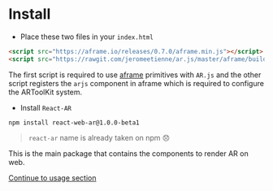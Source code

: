 # Install

* Place these two files in your `index.html`

```html
<script src="https://aframe.io/releases/0.7.0/aframe.min.js"></script>
<script src="https://rawgit.com/jeromeetienne/ar.js/master/aframe/build/aframe-ar.js"></script>
```

The first script is required to use [aframe](aframe.io) primitives with `AR.js` and the other script registers the `arjs` component in aframe which is required to configure the ARToolKit system.

* Install `React-AR`

```
npm install react-web-ar@1.0.0-beta1
```
> `react-ar` name is already taken on npm 😞 

This is the main package that contains the components to render AR on web.

[Continue to usage section](./usage.md)
